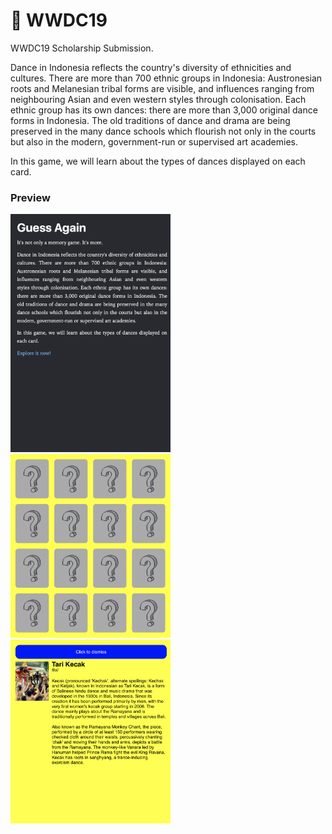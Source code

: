 #  WWDC19
WWDC19 Scholarship Submission.

Dance in Indonesia reflects the country's diversity of ethnicities and cultures. There are more than 700 ethnic groups in Indonesia: Austronesian roots and Melanesian tribal forms are visible, and influences ranging from neighbouring Asian and even western styles through colonisation. Each ethnic group has its own dances: there are more than 3,000 original dance forms in Indonesia. The old traditions of dance and drama are being preserved in the many dance schools which flourish not only in the courts but also in the modern, government-run or supervised art academies.

In this game, we will learn about the types of dances displayed on each card.

### Preview
<img src="https://github.com/omrobbie/WWDC19/blob/master/screenshot/preview1.png" width=256/> &nbsp;
<img src="https://github.com/omrobbie/WWDC19/blob/master/screenshot/preview2.png" width=256/> &nbsp;
<img src="https://github.com/omrobbie/WWDC19/blob/master/screenshot/preview3.png" width=256/> &nbsp;

